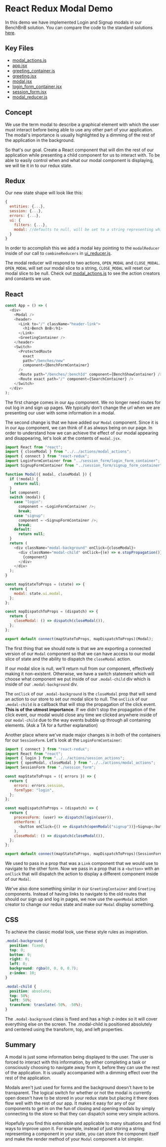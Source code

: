 # React Redux Modal Demo

In this demo we have implemented Login and Signup modals in our BenchBnB solution. You can compare the code to the standard solutions [here](https://github.com/appacademy/curriculum/tree/master/react/projects/bench_bnb/solution).

## Key Files

- [modal_actions.js](./frontend/actions/modal_actions.js)
- [app.jsx](./frontend/components/app.jsx)
- [greeting_container.js](./frontend/components/greeting/greeting_container.js)
- [greeting.jsx](./frontend/components/greeting/greeting.jsx)
- [modal.jsx](./frontend/components/modal/modal.jsx)
- [login_form_container.jsx](./frontend/components/session_form/login_form_container.jsx)
- [session_form.jsx](./frontend/components/session_form/session_form.jsx)
- [modal_reducer.js](./frontend/reducers/modal_reducer.js)

## Concept

We use the term modal to describe a graphical element with which the user must interact before being able to use any other part of your application. The modal's importance is usually highlighted by a dimming of the rest of the application in the background.

So that's our goal. Create a React component that will dim the rest of our application while presenting a child component for us to interact with. To be able to easily control when and what our modal component is displaying, we will tie it in to our redux state.

## Redux

Our new state shape will look like this:

```js
{
  entities: {...},
  session: {...},
  errors: {...},
  ui: {
    filters: {...},
    modal: //defaults to null, will be set to a string representing which component to show
  }
}
```

In order to accomplish this we add a modal key pointing to the `modalReducer` inside of our call to `combineReducers` in [ui_reducer.js](./frontend/reducers/ui_reducer.js).

The modal reducer will respond to two actions, `OPEN_MODAL` and `CLOSE_MODAL`. `OPEN_MODAL` will set our modal slice to a string, `CLOSE_MODAL` will reset our modal slice to be null. Check out [modal_actions.js](./frontend/actions/modal_actions.js) to see the action creators and constants we use.

## React

```js
const App = () => (
  <div>
    <Modal />
    <header>
      <Link to="/" className="header-link">
        <h1>Bench BnB</h1>
      </Link>
      <GreetingContainer />
    </header>
    <Switch>
      <ProtectedRoute
        exact
        path="/benches/new"
        component={BenchFormContainer}
      />
      <Route path="/benches/:benchId" component={BenchShowContainer} />
      <Route exact path="/" component={SearchContainer} />
    </Switch>
  </div>
);
```

The first change comes in our `App` component. We no longer need routes for out log in and sign up pages. We typically don't change the url when we are presenting our user with some information in a modal.

The second change is that we have added our `Modal` component. Since it is in our `App` component, we can think of it as always being on our page. In order to understand how we can achieve the effect of our modal appearing and disappearing, let's look at the contents of `modal.jsx`.

```js
import React from "react";
import { closeModal } from "../../actions/modal_actions";
import { connect } from "react-redux";
import LoginFormContainer from "../session_form/login_form_container";
import SignupFormContainer from "../session_form/signup_form_container";

function Modal({ modal, closeModal }) {
  if (!modal) {
    return null;
  }
  let component;
  switch (modal) {
    case "login":
      component = <LoginFormContainer />;
      break;
    case "signup":
      component = <SignupFormContainer />;
      break;
    default:
      return null;
  }
  return (
    <div className="modal-background" onClick={closeModal}>
      <div className="modal-child" onClick={(e) => e.stopPropagation()}>
        {component}
      </div>
    </div>
  );
}

const mapStateToProps = (state) => {
  return {
    modal: state.ui.modal,
  };
};

const mapDispatchToProps = (dispatch) => {
  return {
    closeModal: () => dispatch(closeModal()),
  };
};

export default connect(mapStateToProps, mapDispatchToProps)(Modal);
```

The first thing that we should note is that we are exporting a connected version of our `Modal` component so that we can have access to our modal slice of state and the ability to dispatch the `closeModal` action.

If our modal slice is null, we'll return null from our component, effectively making it non-existent. Otherwise, we have a switch statement which will choose what component we put inside of our `.modal-child` div which is inside of our `.modal-background` div.

The `onClick` of our `.modal-background` is the `closeModal` prop that will send an action to our store to set our modal slice to null. The `onClick` of our `.modal-child` is a callback that will stop the propagation of the click event. **This is of the utmost importance**. If we didn't stop the propagation of the click event, our modal would close any time we clicked anywhere inside of our `modal-child` due to the way events bubble up through all containing elements. (Ask a TA for a further explanation)

Another place where we've made major changes is in both of the containers for our `SessionForm`. Let's look at the `LoginFormContainer`:

```js
import { connect } from "react-redux";
import React from "react";
import { login } from "../../actions/session_actions";
import { openModal, closeModal } from "../../actions/modal_actions";
import SessionForm from "./session_form";

const mapStateToProps = ({ errors }) => {
  return {
    errors: errors.session,
    formType: "login",
  };
};

const mapDispatchToProps = (dispatch) => {
  return {
    processForm: (user) => dispatch(login(user)),
    otherForm: (
      <button onClick={() => dispatch(openModal("signup"))}>Signup</button>
    ),
    closeModal: () => dispatch(closeModal()),
  };
};

export default connect(mapStateToProps, mapDispatchToProps)(SessionForm);
```

We used to pass in a prop that was a `Link` component that we would use to navigate to the other form. Now we pass in a prop that is a `<button>` with an `onClick` that will dispatch the action to display a different component inside of our `Modal`.

We've also done something similar in our `GreetingContainer` and `Greeting` components. Instead of having links to navigate to the old routes that should our sign up and log in pages, we now use the `openModal` action creator to change our redux state and make our `Modal` display something.

## CSS

To achieve the classic modal look, use these style rules as inspiration.

```css
.modal-background {
  position: fixed;
  top: 0;
  bottom: 0;
  right: 0;
  left: 0;
  background: rgba(0, 0, 0, 0.7);
  z-index: 10;
}

.modal-child {
  position: absolute;
  top: 50%;
  left: 50%;
  transform: translate(-50%, -50%);
}
```

The `.modal-background` class is fixed and has a high z-index so it will cover everything else on the screen. The .modal-child is positioned absolutely and centered using the transform, top, and left properties.

## Summary

A modal is just some information being displayed to the user. The user is forced to interact with this information, by either completing a task or consciously choosing to navigate away from it, before they can use the rest of the application. It is usually accompanied with a dimming effect over the rest of the application.

Modals aren't just used for forms and the background doesn't have to be transparent. The logical switch for whether or not the modal is currently open doesn't have to be stored in your redux state but placing it there does flow well with the rest of our app. It makes it easy for any of our components to get in on the fun of closing and opening modals by simply connecting to the store so that they can dispatch some very simple actions.

Hopefully you find this extensible and applicable to many situations and find ways to improve upon it. For example, instead of just storing a string representing a component in your state, you can store the component itself and make the render method of your `Modal` component a lot simpler.
